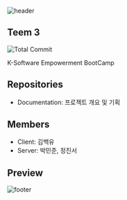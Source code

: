 ![header](https://capsule-render.vercel.app/api?type=waving&color=gradient&animation=fadeIn&height=230&text=Man%20of%20Steel&desc=K-Software%20Empowerment%20BootCamp&fontSize=60&fontAlign=50&fontAlignY=33&descSize=20&descAlign=50&descAlignY=55)

## Teem 3

![Total Commit](https://img.shields.io/badge/Total%20Commits-1128+-green)

K-Software Empowerment BootCamp

## Repositories
- Documentation: 프로젝트 개요 및 기획

## Members

- Client: 김백유  
- Server: 박민준, 정진서 

## Preview

![footer](https://capsule-render.vercel.app/api?type=waving&&color=gradient&section=footer)
